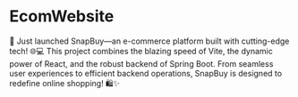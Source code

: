 # EcomWebsite
 🚀 Just launched SnapBuy—an e-commerce platform built with cutting-edge tech! 🌐💻 This project combines the blazing speed of Vite, the dynamic power of React, and the robust backend of Spring Boot. From seamless user experiences to efficient backend operations, SnapBuy is designed to redefine online shopping! 🛍️✨
